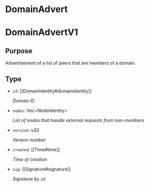 # DomainAdvert


# DomainAdvertV1


## Purpose


<!-- --8<-- [start:purpose] -->
Advertisement of a list of peers that are members of a domain.
<!-- --8<-- [end:purpose] -->

## Type


<!-- --8<-- [start:type] -->
<div class="type" markdown>


- `id`: [[DomainIdentity#domainidentity]]

  *Domain ID*

- `nodes`: Vec\<NodeIdentity\>

  *List of nodes that handle external requests from non-members*

- `version`: u32

  *Version number*

- `created`: [[Time#time]]

  *Time of creation*

- `sig`: [[Signature#signature]]

  *Signature by `id`*

</div>
<!-- --8<-- [end:type] -->
